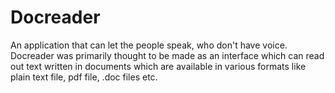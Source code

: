 # Docreader
An application that can let the people speak, who don't have voice. Docreader was primarily thought to be made as an interface which can read out text written in documents which are available in various formats like plain text file, pdf file, .doc files etc.
   
